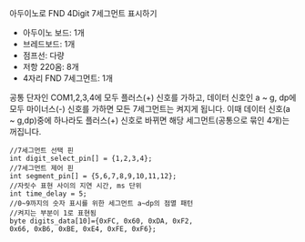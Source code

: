 아두이노로 FND 4Digit 7세그먼트 표시하기
  * 아두이노 보드: 1개 
  * 브레드보드: 1개
  * 점프선: 다량
  * 저항 220옴: 8개
  * 4자리 FND 7세그먼트: 1개

공통 단자인 COM1,2,3,4에 모두 플러스(+) 신호를 가하고, 데이터 신호인 a ~ g, dp에 모두 마이너스(-) 신호를 가하면 모든 7세그먼트는 켜지게 됩니다. 이때 데이터 신호(a ~ g,dp)중에 하나라도 플러스(+) 신호로 바뀌면 해당 세그먼트(공통으로 묶인 4개)는 꺼집니다.
``` 
//7세그먼트 선택 핀
int digit_select_pin[] = {1,2,3,4};
//7세그먼트 제어 핀
int segment_pin[] = {5,6,7,8,9,10,11,12};
//자릿수 표현 사이의 지연 시간, ms 단위
int time_delay = 5;
//0~9까지의 숫자 표시를 위한 세그먼트 a~dp의 점멸 패턴
//켜지는 부분이 1로 표현됨
byte digits_data[10]={0xFC, 0x60, 0xDA, 0xF2, 
0x66, 0xB6, 0xBE, 0xE4, 0xFE, 0xF6};
